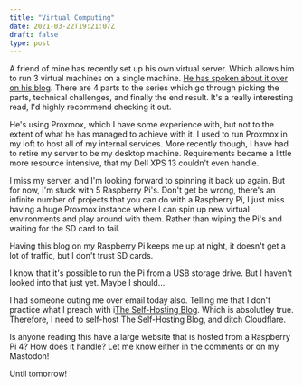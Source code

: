 ```yaml
---
title: "Virtual Computing"
date: 2021-03-22T19:21:07Z
draft: false
type: post
---
```


A friend of mine has recently set up his own virtual server. Which allows him to run 3 virtual machines on a single machine. [He has spoken about it over on his blog](https://www.pietersartain.com/post/2020-08-05-personal-virtual-computing-i/). There are 4 parts to the series which go through picking the parts, technical challenges, and finally the end result. It's a really interesting read, I'd highly recommend checking it out.

He's using Proxmox, which I have some experience with, but not to the extent of what he has managed to achieve with it. I used to run Proxmox in my loft to host all of my internal services. More recently though, I have had to retire my server to be my desktop machine. Requirements became a little more resource intensive, that my Dell XPS 13 couldn't even handle. 

I miss my server, and I'm looking forward to spinning it back up again. But for now, I'm stuck with 5 Raspberry Pi's. Don't get be wrong, there's an infinite number of projects that you can do with a Raspberry Pi, I just miss having a huge Proxmox instance where I can spin up new virtual environments and play around with them. Rather than wiping the Pi's and waiting for the SD card to fail.

Having this blog on my Raspberry Pi keeps me up at night, it doesn't get a lot of traffic, but I don't trust SD cards.

I know that it's possible to run the Pi from a USB storage drive. But I haven't looked into that just yet. Maybe I should...

I had someone outing me over email today also. Telling me that I don't practice what I preach with i[The Self-Hosting Blog](https://theselfhostingblog.com). Which is absolutley true. Therefore, I need to self-host The Self-Hosting Blog, and ditch Cloudflare.

Is anyone reading this have a large website that is hosted from a Raspberry Pi 4? How does it handle? Let me know either in the comments or on my Mastodon!

Until tomorrow!
